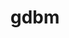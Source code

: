 ---
title: "gdbm"
layout: cache
categories: [package, develop]
meta: {"compilers": ["apple-clang@16.0.0", "cce@18.0.0", "gcc@10.5.0", "gcc@11.1.0", "gcc@11.4.0", "gcc@12.3.0", "gcc@12.4.0", "gcc@13.2.0", "gcc@13.3.0", "gcc@7.3.1", "gcc@7.5.0", "intel-oneapi-compilers@2024.1.0", "intel-oneapi-compilers@2025.1.0"], "num_specs": 184, "num_specs_by_stack": {"aws-pcluster-neoverse_v1": 9, "aws-pcluster-x86_64_v4": 50, "bootstrap-aarch64-darwin": 8, "bootstrap-x86_64-linux-gnu": 8, "build_systems": 8, "data-vis-sdk": 8, "developer-tools-aarch64-linux-gnu": 8, "developer-tools-darwin": 8, "developer-tools-x86_64_v3-linux-gnu": 8, "e4s": 8, "e4s-cray-rhel": 7, "e4s-neoverse-v2": 8, "e4s-oneapi": 11, "e4s-rocm-external": 8, "hep": 8, "ml-darwin-aarch64-mps": 8, "ml-linux-aarch64-cpu": 8, "ml-linux-aarch64-cuda": 8, "ml-linux-x86_64-cpu": 8, "ml-linux-x86_64-cuda": 8, "ml-linux-x86_64-rocm": 8, "radiuss": 8, "radiuss-aws": 8, "radiuss-aws-aarch64": 19, "root": 184, "tutorial": 16}, "oss": ["amzn2", "centos7", "rhel8", "sequoia", "ubuntu18.04", "ubuntu20.04", "ubuntu22.04", "ubuntu24.04"], "platforms": ["darwin", "linux"], "stacks": ["aws-pcluster-neoverse_v1", "aws-pcluster-x86_64_v4", "bootstrap-aarch64-darwin", "bootstrap-x86_64-linux-gnu", "build_systems", "data-vis-sdk", "developer-tools-aarch64-linux-gnu", "developer-tools-darwin", "developer-tools-x86_64_v3-linux-gnu", "e4s", "e4s-cray-rhel", "e4s-neoverse-v2", "e4s-oneapi", "e4s-rocm-external", "hep", "ml-darwin-aarch64-mps", "ml-linux-aarch64-cpu", "ml-linux-aarch64-cuda", "ml-linux-x86_64-cpu", "ml-linux-x86_64-cuda", "ml-linux-x86_64-rocm", "radiuss", "radiuss-aws", "radiuss-aws-aarch64", "root", "tutorial"], "targets": ["aarch64", "neoverse_v1", "neoverse_v2", "x86_64_v3", "x86_64_v4"], "versions": ["1.23"]}
spec_details: [{"compiler": "intel-oneapi-compilers@2024.1.0", "hash": "24cvo7vvszyaspxykmgp5xqu57mkzn63", "os": "amzn2", "platform": "linux", "size": "-", "stacks": ["aws-pcluster-x86_64_v4", "root"], "target": "x86_64_v3", "variants": ["build_system=autotools"], "versions": ["1.23"]}, {"compiler": "cce@18.0.0", "hash": "24nhataooxz3ymexwxwmiiavxt6lpu7t", "os": "rhel8", "platform": "linux", "size": "-", "stacks": ["e4s-cray-rhel", "root"], "target": "x86_64_v3", "variants": ["build_system=autotools"], "versions": ["1.23"]}, {"compiler": "gcc@12.4.0", "hash": "26lmfb3oyi7zxmydv2o3q2jtluziifka", "os": "amzn2", "platform": "linux", "size": "-", "stacks": ["aws-pcluster-neoverse_v1", "root"], "target": "neoverse_v1", "variants": ["build_system=autotools"], "versions": ["1.23"]}, {"compiler": "intel-oneapi-compilers@2024.1.0", "hash": "2eszkwoxgt6nfryscmpg6j5uahxhbfsi", "os": "amzn2", "platform": "linux", "size": "-", "stacks": ["aws-pcluster-x86_64_v4", "root"], "target": "x86_64_v3", "variants": ["build_system=autotools"], "versions": ["1.23"]}, {"compiler": "gcc@11.4.0", "hash": "2p4vymrjfh5ielab6vhuzlwbu4daizog", "os": "ubuntu22.04", "platform": "linux", "size": "-", "stacks": ["e4s-neoverse-v2", "root"], "target": "neoverse_v2", "variants": ["build_system=autotools"], "versions": ["1.23"]}, {"compiler": "gcc@13.2.0", "hash": "2ujwbc7vadisqofwkduefucju4y6iqfo", "os": "ubuntu24.04", "platform": "linux", "size": "-", "stacks": ["ml-linux-aarch64-cpu", "ml-linux-aarch64-cuda", "root"], "target": "aarch64", "variants": ["build_system=autotools"], "versions": ["1.23"]}, {"compiler": "gcc@12.4.0", "hash": "34glxgxw2j6bthhsyyp6bwhmiugzs664", "os": "amzn2", "platform": "linux", "size": "-", "stacks": ["aws-pcluster-neoverse_v1", "root"], "target": "neoverse_v1", "variants": ["build_system=autotools"], "versions": ["1.23"]}, {"compiler": "intel-oneapi-compilers@2024.1.0", "hash": "3l5jarzsujdpu2yb5bga4uotdvszj6e6", "os": "amzn2", "platform": "linux", "size": "-", "stacks": ["aws-pcluster-x86_64_v4", "root"], "target": "x86_64_v4", "variants": ["build_system=autotools"], "versions": ["1.23"]}, {"compiler": "intel-oneapi-compilers@2024.1.0", "hash": "3obp3uy7vnn4ksed4xfvudwqzgvq64p3", "os": "amzn2", "platform": "linux", "size": "-", "stacks": ["aws-pcluster-x86_64_v4", "root"], "target": "x86_64_v4", "variants": ["build_system=autotools"], "versions": ["1.23"]}, {"compiler": "intel-oneapi-compilers@2024.1.0", "hash": "3ogb7x6bpnrnlwglzkdmznpxcoke3liu", "os": "amzn2", "platform": "linux", "size": "-", "stacks": ["aws-pcluster-x86_64_v4", "root"], "target": "x86_64_v3", "variants": ["build_system=autotools"], "versions": ["1.23"]}, {"compiler": "cce@18.0.0", "hash": "3yp6aulgwclqg37ypyl3iphue33tkumy", "os": "rhel8", "platform": "linux", "size": "-", "stacks": ["e4s-cray-rhel", "root"], "target": "x86_64_v3", "variants": ["build_system=autotools"], "versions": ["1.23"]}, {"compiler": "gcc@7.3.1", "hash": "45xp43qeynj5cmcp2yuhuoumi6qwjjli", "os": "amzn2", "platform": "linux", "size": "-", "stacks": ["radiuss-aws-aarch64", "root"], "target": "aarch64", "variants": ["build_system=autotools"], "versions": ["1.23"]}, {"compiler": "gcc@12.3.0", "hash": "4753fxhji4apgu5riafhbvqrjyqkblut", "os": "ubuntu22.04", "platform": "linux", "size": "-", "stacks": ["root", "tutorial"], "target": "x86_64_v3", "variants": ["build_system=autotools"], "versions": ["1.23"]}, {"compiler": "gcc@7.3.1", "hash": "47evhbtib7qrjxegppybey2ehfcjodra", "os": "amzn2", "platform": "linux", "size": "-", "stacks": ["radiuss-aws", "root"], "target": "x86_64_v3", "variants": ["build_system=autotools"], "versions": ["1.23"]}, {"compiler": "intel-oneapi-compilers@2024.1.0", "hash": "4ddepa76pn5nqjfaeskay7eyro3e3zfe", "os": "amzn2", "platform": "linux", "size": "-", "stacks": ["aws-pcluster-x86_64_v4", "root"], "target": "x86_64_v4", "variants": ["build_system=autotools"], "versions": ["1.23"]}, {"compiler": "intel-oneapi-compilers@2024.1.0", "hash": "4em7mmjplo46l2vwphbdg5xrrotsthyl", "os": "amzn2", "platform": "linux", "size": "-", "stacks": ["aws-pcluster-x86_64_v4", "root"], "target": "x86_64_v4", "variants": ["build_system=autotools"], "versions": ["1.23"]}, {"compiler": "gcc@10.5.0", "hash": "4fru3zaq6hd6qyvkxwp4y77dg2e5bpga", "os": "centos7", "platform": "linux", "size": "-", "stacks": ["developer-tools-x86_64_v3-linux-gnu", "root"], "target": "x86_64_v3", "variants": ["build_system=autotools"], "versions": ["1.23"]}, {"compiler": "intel-oneapi-compilers@2024.1.0", "hash": "4ftizij267wjoiqxv6rbzzebvqjypvah", "os": "amzn2", "platform": "linux", "size": "-", "stacks": ["aws-pcluster-x86_64_v4", "root"], "target": "x86_64_v4", "variants": ["build_system=autotools"], "versions": ["1.23"]}, {"compiler": "gcc@12.4.0", "hash": "4hxuqugkgp2hhvyocndztvyvgslammle", "os": "amzn2", "platform": "linux", "size": "-", "stacks": ["aws-pcluster-neoverse_v1", "root"], "target": "neoverse_v1", "variants": ["build_system=autotools"], "versions": ["1.23"]}, {"compiler": "cce@18.0.0", "hash": "4ummop7nawlvud44o2l4unfdsrqobsbe", "os": "rhel8", "platform": "linux", "size": "-", "stacks": ["e4s-cray-rhel", "root"], "target": "x86_64_v3", "variants": ["build_system=autotools"], "versions": ["1.23"]}, {"compiler": "gcc@11.4.0", "hash": "5n7myfjihyypcvzt2my4dgvokdwfm3c7", "os": "ubuntu22.04", "platform": "linux", "size": "-", "stacks": ["e4s", "e4s-rocm-external", "hep", "root", "tutorial"], "target": "x86_64_v3", "variants": ["build_system=autotools"], "versions": ["1.23"]}, {"compiler": "gcc@13.3.0", "hash": "5q2qgndz75zjajldnqkvptrjdjrwdxg3", "os": "rhel8", "platform": "linux", "size": "-", "stacks": ["developer-tools-aarch64-linux-gnu", "root"], "target": "aarch64", "variants": ["build_system=autotools"], "versions": ["1.23"]}, {"compiler": "gcc@12.4.0", "hash": "5qvzrle42fhvysh6pslq24whgwxgnbuc", "os": "amzn2", "platform": "linux", "size": "-", "stacks": ["aws-pcluster-neoverse_v1", "root"], "target": "neoverse_v1", "variants": ["build_system=autotools"], "versions": ["1.23"]}, {"compiler": "gcc@7.5.0", "hash": "5qx7h625x5mp7kokr6rxixutu3jov4pj", "os": "ubuntu18.04", "platform": "linux", "size": "-", "stacks": ["build_systems", "radiuss", "root"], "target": "x86_64_v3", "variants": ["build_system=autotools"], "versions": ["1.23"]}, {"compiler": "intel-oneapi-compilers@2024.1.0", "hash": "5xd3qbwnraxr6prm5c6rulxzuod7u7ho", "os": "amzn2", "platform": "linux", "size": "-", "stacks": ["aws-pcluster-x86_64_v4", "root"], "target": "x86_64_v3", "variants": ["build_system=autotools"], "versions": ["1.23"]}, {"compiler": "gcc@11.1.0", "hash": "6p4qihnjkhty4colvvfjcpa7ucifrmnf", "os": "ubuntu20.04", "platform": "linux", "size": "-", "stacks": ["data-vis-sdk", "root"], "target": "x86_64_v3", "variants": ["build_system=autotools"], "versions": ["1.23"]}, {"compiler": "intel-oneapi-compilers@2025.1.0", "hash": "6zmx444e3kufxfsnyzwenp7ug52kgc5s", "os": "ubuntu22.04", "platform": "linux", "size": "-", "stacks": ["e4s-oneapi", "root"], "target": "x86_64_v3", "variants": ["build_system=autotools"], "versions": ["1.23"]}, {"compiler": "gcc@11.1.0", "hash": "73ahpqn2qp53bgo5rubyqcmj4iajziry", "os": "ubuntu20.04", "platform": "linux", "size": "-", "stacks": ["data-vis-sdk", "root"], "target": "x86_64_v3", "variants": ["build_system=autotools"], "versions": ["1.23"]}, {"compiler": "gcc@13.2.0", "hash": "74jlc36rdf265ab42iliqdpwbp2nle5m", "os": "ubuntu24.04", "platform": "linux", "size": "-", "stacks": ["ml-linux-aarch64-cpu", "ml-linux-aarch64-cuda", "root"], "target": "aarch64", "variants": ["build_system=autotools"], "versions": ["1.23"]}, {"compiler": "cce@18.0.0", "hash": "7ejsruqew4dakrttkizeqadj7jdcshke", "os": "rhel8", "platform": "linux", "size": "-", "stacks": ["e4s-cray-rhel", "root"], "target": "x86_64_v3", "variants": ["build_system=autotools"], "versions": ["1.23"]}, {"compiler": "gcc@12.4.0", "hash": "7kwbppbwxqd325i64exdxi4vnupcf5pm", "os": "amzn2", "platform": "linux", "size": "-", "stacks": ["aws-pcluster-neoverse_v1", "root"], "target": "neoverse_v1", "variants": ["build_system=autotools"], "versions": ["1.23"]}, {"compiler": "intel-oneapi-compilers@2024.1.0", "hash": "7m4eibglk2h3casdlppgmllykeoat7jw", "os": "amzn2", "platform": "linux", "size": "-", "stacks": ["aws-pcluster-x86_64_v4", "root"], "target": "x86_64_v4", "variants": ["build_system=autotools"], "versions": ["1.23"]}, {"compiler": "gcc@13.2.0", "hash": "7tgzcrqakhusvdjbf3t5vvl272tw5bjj", "os": "ubuntu24.04", "platform": "linux", "size": "-", "stacks": ["bootstrap-x86_64-linux-gnu", "ml-linux-x86_64-cpu", "ml-linux-x86_64-cuda", "ml-linux-x86_64-rocm", "root"], "target": "x86_64_v3", "variants": ["build_system=autotools"], "versions": ["1.23"]}, {"compiler": "cce@18.0.0", "hash": "7wi7emh5swyfdxdyvnrorbjg63sbic7v", "os": "rhel8", "platform": "linux", "size": "-", "stacks": ["e4s-cray-rhel", "root"], "target": "x86_64_v3", "variants": ["build_system=autotools"], "versions": ["1.23"]}, {"compiler": "gcc@13.2.0", "hash": "7yo2tonb43rsjla4w4vvafphs6cmv4id", "os": "ubuntu24.04", "platform": "linux", "size": "-", "stacks": ["bootstrap-x86_64-linux-gnu", "ml-linux-x86_64-cpu", "ml-linux-x86_64-cuda", "ml-linux-x86_64-rocm", "root"], "target": "x86_64_v3", "variants": ["build_system=autotools"], "versions": ["1.23"]}, {"compiler": "gcc@13.3.0", "hash": "a2g6d7wbjsp7d5glc7nspegzgvduapzx", "os": "rhel8", "platform": "linux", "size": "-", "stacks": ["developer-tools-aarch64-linux-gnu", "root"], "target": "aarch64", "variants": ["build_system=autotools"], "versions": ["1.23"]}, {"compiler": "gcc@13.2.0", "hash": "a52t2t2ssw6muclwv2laatif7rszm57n", "os": "ubuntu24.04", "platform": "linux", "size": "-", "stacks": ["ml-linux-aarch64-cpu", "ml-linux-aarch64-cuda", "root"], "target": "aarch64", "variants": ["build_system=autotools"], "versions": ["1.23"]}, {"compiler": "gcc@11.4.0", "hash": "a5daoftjyzvvgh7osgl7oydcnki5nmhf", "os": "ubuntu22.04", "platform": "linux", "size": "-", "stacks": ["e4s", "e4s-rocm-external", "hep", "root", "tutorial"], "target": "x86_64_v3", "variants": ["build_system=autotools"], "versions": ["1.23"]}, {"compiler": "gcc@11.4.0", "hash": "at3aksx2ifmzamyvuoylrksfhobeztuj", "os": "ubuntu22.04", "platform": "linux", "size": "-", "stacks": ["e4s-neoverse-v2", "root"], "target": "neoverse_v2", "variants": ["build_system=autotools"], "versions": ["1.23"]}, {"compiler": "intel-oneapi-compilers@2024.1.0", "hash": "b7czfapgf5pdb6dnvufyecnvofrsrjns", "os": "amzn2", "platform": "linux", "size": "-", "stacks": ["aws-pcluster-x86_64_v4", "root"], "target": "x86_64_v4", "variants": ["build_system=autotools"], "versions": ["1.23"]}, {"compiler": "intel-oneapi-compilers@2024.1.0", "hash": "bf6ua53ffeerjbuhalxrovfl3zw2y4q6", "os": "amzn2", "platform": "linux", "size": "-", "stacks": ["aws-pcluster-x86_64_v4", "root"], "target": "x86_64_v3", "variants": ["build_system=autotools"], "versions": ["1.23"]}, {"compiler": "gcc@12.3.0", "hash": "bg5luuaqaprbvrz7grq6iy6c6bstfpgu", "os": "ubuntu22.04", "platform": "linux", "size": "-", "stacks": ["root", "tutorial"], "target": "x86_64_v3", "variants": ["build_system=autotools"], "versions": ["1.23"]}, {"compiler": "gcc@11.4.0", "hash": "btgplzgdm34i2pxaqji34g7kjxzf736g", "os": "ubuntu22.04", "platform": "linux", "size": "-", "stacks": ["e4s", "e4s-rocm-external", "hep", "root", "tutorial"], "target": "x86_64_v3", "variants": ["build_system=autotools"], "versions": ["1.23"]}, {"compiler": "apple-clang@16.0.0", "hash": "c6gmqd2f47uacnxpzgatcoqcbvg6urnq", "os": "sequoia", "platform": "darwin", "size": "-", "stacks": ["bootstrap-aarch64-darwin", "developer-tools-darwin", "ml-darwin-aarch64-mps", "root"], "target": "aarch64", "variants": ["build_system=autotools"], "versions": ["1.23"]}, {"compiler": "intel-oneapi-compilers@2024.1.0", "hash": "ch74zzvczzjp5muqiwsjr4uyfkf57tgu", "os": "amzn2", "platform": "linux", "size": "-", "stacks": ["aws-pcluster-x86_64_v4", "root"], "target": "x86_64_v4", "variants": ["build_system=autotools"], "versions": ["1.23"]}, {"compiler": "gcc@13.2.0", "hash": "cicyiqbev7vzvxywtbb6t2mc47hkkvwc", "os": "ubuntu24.04", "platform": "linux", "size": "-", "stacks": ["ml-linux-aarch64-cpu", "ml-linux-aarch64-cuda", "root"], "target": "aarch64", "variants": ["build_system=autotools"], "versions": ["1.23"]}, {"compiler": "gcc@7.3.1", "hash": "ciwcvet6tfqwch752nltggdykhh62egw", "os": "amzn2", "platform": "linux", "size": "-", "stacks": ["radiuss-aws", "root"], "target": "x86_64_v3", "variants": ["build_system=autotools"], "versions": ["1.23"]}, {"compiler": "gcc@11.1.0", "hash": "ckyqpltjbgd73uqfervji7exjeajflup", "os": "ubuntu20.04", "platform": "linux", "size": "-", "stacks": ["data-vis-sdk", "root"], "target": "x86_64_v3", "variants": ["build_system=autotools"], "versions": ["1.23"]}, {"compiler": "intel-oneapi-compilers@2024.1.0", "hash": "cmfyt73l3ggmsniqed3jjbat5r6ppviu", "os": "amzn2", "platform": "linux", "size": "-", "stacks": ["aws-pcluster-x86_64_v4", "root"], "target": "x86_64_v4", "variants": ["build_system=autotools"], "versions": ["1.23"]}, {"compiler": "gcc@11.4.0", "hash": "cpdhtc2nruv3cxsuqtdutw5cmwo5gjoq", "os": "ubuntu22.04", "platform": "linux", "size": "-", "stacks": ["e4s", "e4s-rocm-external", "hep", "root", "tutorial"], "target": "x86_64_v3", "variants": ["build_system=autotools"], "versions": ["1.23"]}, {"compiler": "gcc@11.4.0", "hash": "cprbfqknox563sc5onacabu7xfgw657t", "os": "ubuntu22.04", "platform": "linux", "size": "-", "stacks": ["e4s-neoverse-v2", "root"], "target": "neoverse_v2", "variants": ["build_system=autotools"], "versions": ["1.23"]}, {"compiler": "gcc@12.3.0", "hash": "crwqqosibmouannys6qeofrby4fyjbyh", "os": "ubuntu22.04", "platform": "linux", "size": "-", "stacks": ["root", "tutorial"], "target": "x86_64_v3", "variants": ["build_system=autotools"], "versions": ["1.23"]}, {"compiler": "gcc@7.3.1", "hash": "csxnv4fawh3472ife2p3gyvx5yuxjmez", "os": "amzn2", "platform": "linux", "size": "-", "stacks": ["radiuss-aws", "root"], "target": "x86_64_v3", "variants": ["build_system=autotools"], "versions": ["1.23"]}, {"compiler": "gcc@12.4.0", "hash": "czdppt2uwolukyg6l3p7w5xuaevvdkko", "os": "amzn2", "platform": "linux", "size": "-", "stacks": ["aws-pcluster-neoverse_v1", "root"], "target": "neoverse_v1", "variants": ["build_system=autotools"], "versions": ["1.23"]}, {"compiler": "gcc@7.5.0", "hash": "d53nxyzzxpt32kstehfhvggrh57q32vs", "os": "ubuntu18.04", "platform": "linux", "size": "-", "stacks": ["build_systems", "radiuss", "root"], "target": "x86_64_v3", "variants": ["build_system=autotools"], "versions": ["1.23"]}, {"compiler": "gcc@7.3.1", "hash": "dagjagwux3c6fbpwuxcgcyw7op4kvm3d", "os": "amzn2", "platform": "linux", "size": "-", "stacks": ["radiuss-aws-aarch64", "root"], "target": "aarch64", "variants": ["build_system=autotools"], "versions": ["1.23"]}, {"compiler": "gcc@7.3.1", "hash": "djvrj3rphqdnt2m3saolenxrvvmioei6", "os": "amzn2", "platform": "linux", "size": "-", "stacks": ["radiuss-aws", "root"], "target": "x86_64_v3", "variants": ["build_system=autotools"], "versions": ["1.23"]}, {"compiler": "intel-oneapi-compilers@2024.1.0", "hash": "dr6jisdsv77u5xqmzeaqf24cc7qh7mqn", "os": "amzn2", "platform": "linux", "size": "-", "stacks": ["aws-pcluster-x86_64_v4", "root"], "target": "x86_64_v3", "variants": ["build_system=autotools"], "versions": ["1.23"]}, {"compiler": "gcc@13.2.0", "hash": "efplnx7yvynl2ihnk66mhyve5louk2ti", "os": "ubuntu24.04", "platform": "linux", "size": "-", "stacks": ["bootstrap-x86_64-linux-gnu", "ml-linux-x86_64-cpu", "ml-linux-x86_64-cuda", "ml-linux-x86_64-rocm", "root"], "target": "x86_64_v3", "variants": ["build_system=autotools"], "versions": ["1.23"]}, {"compiler": "gcc@12.4.0", "hash": "eoqn6fwlui523m5l5po6imoyedqtlpxd", "os": "amzn2", "platform": "linux", "size": "-", "stacks": ["aws-pcluster-neoverse_v1", "root"], "target": "neoverse_v1", "variants": ["build_system=autotools"], "versions": ["1.23"]}, {"compiler": "gcc@7.5.0", "hash": "esgt63ynmz4wsq4ed7f4ok42eh5hx3vr", "os": "ubuntu18.04", "platform": "linux", "size": "-", "stacks": ["build_systems", "radiuss", "root"], "target": "x86_64_v3", "variants": ["build_system=autotools"], "versions": ["1.23"]}, {"compiler": "gcc@7.3.1", "hash": "eueccdjrlvqfrcd66k3gyak2vew72qkn", "os": "amzn2", "platform": "linux", "size": "-", "stacks": ["radiuss-aws-aarch64", "root"], "target": "aarch64", "variants": ["build_system=autotools"], "versions": ["1.23"]}, {"compiler": "gcc@7.3.1", "hash": "f36hurh7eaa62uexompibulj236f2eh7", "os": "amzn2", "platform": "linux", "size": "-", "stacks": ["radiuss-aws-aarch64", "root"], "target": "aarch64", "variants": ["build_system=autotools"], "versions": ["1.23"]}, {"compiler": "gcc@13.2.0", "hash": "f65x4e54s2tddiokwaca5wbk3z22zgnf", "os": "ubuntu24.04", "platform": "linux", "size": "-", "stacks": ["bootstrap-x86_64-linux-gnu", "ml-linux-x86_64-cpu", "ml-linux-x86_64-cuda", "ml-linux-x86_64-rocm", "root"], "target": "x86_64_v3", "variants": ["build_system=autotools"], "versions": ["1.23"]}, {"compiler": "gcc@7.3.1", "hash": "ftenmriykxbmo2fqwmwlae5eris5zp6r", "os": "amzn2", "platform": "linux", "size": "-", "stacks": ["radiuss-aws", "root"], "target": "x86_64_v3", "variants": ["build_system=autotools"], "versions": ["1.23"]}, {"compiler": "gcc@7.5.0", "hash": "fur5h6x5g6we2hqfpl4rt7nmxihnn6oq", "os": "ubuntu18.04", "platform": "linux", "size": "-", "stacks": ["build_systems", "radiuss", "root"], "target": "x86_64_v3", "variants": ["build_system=autotools"], "versions": ["1.23"]}, {"compiler": "gcc@7.5.0", "hash": "g7nf26sbupwgkoywukbanps2q5aruy2e", "os": "ubuntu18.04", "platform": "linux", "size": "-", "stacks": ["build_systems", "radiuss", "root"], "target": "x86_64_v3", "variants": ["build_system=autotools"], "versions": ["1.23"]}, {"compiler": "intel-oneapi-compilers@2024.1.0", "hash": "ghmrs2ds7jjyaieo2gw4dnwukdglmc2a", "os": "amzn2", "platform": "linux", "size": "-", "stacks": ["aws-pcluster-x86_64_v4", "root"], "target": "x86_64_v3", "variants": ["build_system=autotools"], "versions": ["1.23"]}, {"compiler": "apple-clang@16.0.0", "hash": "gs3qzfgynnhgmmmayn5wj37mjvshavfz", "os": "sequoia", "platform": "darwin", "size": "-", "stacks": ["bootstrap-aarch64-darwin", "developer-tools-darwin", "ml-darwin-aarch64-mps", "root"], "target": "aarch64", "variants": ["build_system=autotools"], "versions": ["1.23"]}, {"compiler": "intel-oneapi-compilers@2025.1.0", "hash": "gxgnqqstfxgcmngcnvusjmoqkboodubv", "os": "ubuntu22.04", "platform": "linux", "size": "-", "stacks": ["e4s-oneapi", "root"], "target": "x86_64_v3", "variants": ["build_system=autotools"], "versions": ["1.23"]}, {"compiler": "intel-oneapi-compilers@2024.1.0", "hash": "gzqhx3fc5nzjredrmcvwikrumnmdi4i6", "os": "amzn2", "platform": "linux", "size": "-", "stacks": ["aws-pcluster-x86_64_v4", "root"], "target": "x86_64_v3", "variants": ["build_system=autotools"], "versions": ["1.23"]}, {"compiler": "gcc@13.3.0", "hash": "h2wt5wle6miusccqya2ldxhxzgdhmixv", "os": "rhel8", "platform": "linux", "size": "-", "stacks": ["developer-tools-aarch64-linux-gnu", "root"], "target": "aarch64", "variants": ["build_system=autotools"], "versions": ["1.23"]}, {"compiler": "intel-oneapi-compilers@2024.1.0", "hash": "h36lyteorxngd55eckrs2kpqapclxf26", "os": "amzn2", "platform": "linux", "size": "-", "stacks": ["aws-pcluster-x86_64_v4", "root"], "target": "x86_64_v4", "variants": ["build_system=autotools"], "versions": ["1.23"]}, {"compiler": "gcc@13.3.0", "hash": "h3vulufoywrniidpbhdi3xvkqtq7kvno", "os": "rhel8", "platform": "linux", "size": "-", "stacks": ["developer-tools-aarch64-linux-gnu", "root"], "target": "aarch64", "variants": ["build_system=autotools"], "versions": ["1.23"]}, {"compiler": "gcc@11.4.0", "hash": "hdu45jiubjths4puv6xvahzkltbyptsq", "os": "ubuntu22.04", "platform": "linux", "size": "-", "stacks": ["e4s-neoverse-v2", "root"], "target": "neoverse_v2", "variants": ["build_system=autotools"], "versions": ["1.23"]}, {"compiler": "intel-oneapi-compilers@2024.1.0", "hash": "hg6xjkkc6j5624n3tr3mjcesjiq4zice", "os": "amzn2", "platform": "linux", "size": "-", "stacks": ["aws-pcluster-x86_64_v4", "root"], "target": "x86_64_v4", "variants": ["build_system=autotools"], "versions": ["1.23"]}, {"compiler": "intel-oneapi-compilers@2024.1.0", "hash": "hjwv4bucua6xqwby32xv6z5orb6si6my", "os": "amzn2", "platform": "linux", "size": "-", "stacks": ["aws-pcluster-x86_64_v4", "root"], "target": "x86_64_v4", "variants": ["build_system=autotools"], "versions": ["1.23"]}, {"compiler": "gcc@11.1.0", "hash": "hmnsdmmfobj32y64tgv3iq3p53gmau3n", "os": "ubuntu20.04", "platform": "linux", "size": "-", "stacks": ["data-vis-sdk", "root"], "target": "x86_64_v3", "variants": ["build_system=autotools"], "versions": ["1.23"]}, {"compiler": "apple-clang@16.0.0", "hash": "hnknipv2bjaymtua4ighn7vu2mjtpqsb", "os": "sequoia", "platform": "darwin", "size": "-", "stacks": ["bootstrap-aarch64-darwin", "developer-tools-darwin", "ml-darwin-aarch64-mps", "root"], "target": "aarch64", "variants": ["build_system=autotools"], "versions": ["1.23"]}, {"compiler": "gcc@7.3.1", "hash": "hpvecj3ygay5azotttqopnpzmadcnu2g", "os": "amzn2", "platform": "linux", "size": "-", "stacks": ["radiuss-aws", "root"], "target": "x86_64_v3", "variants": ["build_system=autotools"], "versions": ["1.23"]}, {"compiler": "intel-oneapi-compilers@2024.1.0", "hash": "i4jrrpna5kp6qqr2vwvynzbq5xtj5fsk", "os": "amzn2", "platform": "linux", "size": "-", "stacks": ["aws-pcluster-x86_64_v4", "root"], "target": "x86_64_v3", "variants": ["build_system=autotools"], "versions": ["1.23"]}, {"compiler": "gcc@7.5.0", "hash": "ii3gt6i2qd53d5p7h2rihj2v5mbbcxj6", "os": "ubuntu18.04", "platform": "linux", "size": "-", "stacks": ["build_systems", "radiuss", "root"], "target": "x86_64_v3", "variants": ["build_system=autotools"], "versions": ["1.23"]}, {"compiler": "apple-clang@16.0.0", "hash": "ikfewfor37a5ca7rm2l7jh7ajnozgnl3", "os": "sequoia", "platform": "darwin", "size": "-", "stacks": ["bootstrap-aarch64-darwin", "developer-tools-darwin", "ml-darwin-aarch64-mps", "root"], "target": "aarch64", "variants": ["build_system=autotools"], "versions": ["1.23"]}, {"compiler": "intel-oneapi-compilers@2025.1.0", "hash": "iktbrjkagdilq66jyuuvcoljwjf6mp3p", "os": "ubuntu22.04", "platform": "linux", "size": "-", "stacks": ["e4s-oneapi", "root"], "target": "x86_64_v3", "variants": ["build_system=autotools"], "versions": ["1.23"]}, {"compiler": "intel-oneapi-compilers@2024.1.0", "hash": "isxwash2y6fwkudp25loswk5qvp2mnpa", "os": "amzn2", "platform": "linux", "size": "-", "stacks": ["aws-pcluster-x86_64_v4", "root"], "target": "x86_64_v3", "variants": ["build_system=autotools"], "versions": ["1.23"]}, {"compiler": "intel-oneapi-compilers@2024.1.0", "hash": "ja2gjyxsyqtb4zom56vqyg57mbz5cwcu", "os": "amzn2", "platform": "linux", "size": "-", "stacks": ["aws-pcluster-x86_64_v4", "root"], "target": "x86_64_v3", "variants": ["build_system=autotools"], "versions": ["1.23"]}, {"compiler": "gcc@12.3.0", "hash": "jlkzibvjorxwm63yjtyx6l4rknkq3tof", "os": "ubuntu22.04", "platform": "linux", "size": "-", "stacks": ["root", "tutorial"], "target": "x86_64_v3", "variants": ["build_system=autotools"], "versions": ["1.23"]}, {"compiler": "gcc@10.5.0", "hash": "jpzegqtq4m7gomjn7hdmn72zji4jsdpe", "os": "centos7", "platform": "linux", "size": "-", "stacks": ["developer-tools-x86_64_v3-linux-gnu", "root"], "target": "x86_64_v3", "variants": ["build_system=autotools"], "versions": ["1.23"]}, {"compiler": "gcc@12.3.0", "hash": "jsd2b4y7gcdrhn7qrivynvnpe7qefrv4", "os": "ubuntu22.04", "platform": "linux", "size": "-", "stacks": ["root", "tutorial"], "target": "x86_64_v3", "variants": ["build_system=autotools"], "versions": ["1.23"]}, {"compiler": "gcc@10.5.0", "hash": "jw5zdrtwkwjlpjwzkejzipayaguqsx6n", "os": "centos7", "platform": "linux", "size": "-", "stacks": ["developer-tools-x86_64_v3-linux-gnu", "root"], "target": "x86_64_v3", "variants": ["build_system=autotools"], "versions": ["1.23"]}, {"compiler": "gcc@7.3.1", "hash": "k34w2lnruhvnh6t3dfgnsmfqub5ekral", "os": "amzn2", "platform": "linux", "size": "-", "stacks": ["radiuss-aws-aarch64", "root"], "target": "neoverse_v1", "variants": ["build_system=autotools"], "versions": ["1.23"]}, {"compiler": "gcc@7.3.1", "hash": "k5jmlzaqwuua5j4ju7d4xnxcxvgou53p", "os": "amzn2", "platform": "linux", "size": "-", "stacks": ["radiuss-aws-aarch64", "root"], "target": "aarch64", "variants": ["build_system=autotools"], "versions": ["1.23"]}, {"compiler": "intel-oneapi-compilers@2024.1.0", "hash": "kctsd7rpk3nbozktxd2m2b43ql4pwsi7", "os": "amzn2", "platform": "linux", "size": "-", "stacks": ["aws-pcluster-x86_64_v4", "root"], "target": "x86_64_v3", "variants": ["build_system=autotools"], "versions": ["1.23"]}, {"compiler": "gcc@11.4.0", "hash": "kgpdfztsmvpzarp3e4u623le6xc6ynx4", "os": "ubuntu22.04", "platform": "linux", "size": "-", "stacks": ["e4s-neoverse-v2", "root"], "target": "neoverse_v2", "variants": ["build_system=autotools"], "versions": ["1.23"]}, {"compiler": "intel-oneapi-compilers@2024.1.0", "hash": "kkr6i3ixm336w274mp4yu6vkik4vpony", "os": "amzn2", "platform": "linux", "size": "-", "stacks": ["aws-pcluster-x86_64_v4", "root"], "target": "x86_64_v3", "variants": ["build_system=autotools"], "versions": ["1.23"]}, {"compiler": "intel-oneapi-compilers@2024.1.0", "hash": "kpmf667smqgzplko23sii5jcqal2zobq", "os": "amzn2", "platform": "linux", "size": "-", "stacks": ["aws-pcluster-x86_64_v4", "root"], "target": "x86_64_v3", "variants": ["build_system=autotools"], "versions": ["1.23"]}, {"compiler": "intel-oneapi-compilers@2024.1.0", "hash": "ky6my7mgfyyxwpu4x53ikgh5rxvvxpcx", "os": "amzn2", "platform": "linux", "size": "-", "stacks": ["aws-pcluster-x86_64_v4", "root"], "target": "x86_64_v4", "variants": ["build_system=autotools"], "versions": ["1.23"]}, {"compiler": "intel-oneapi-compilers@2024.1.0", "hash": "kyciijsamplz5xi24kh4hi3llhwhu5xp", "os": "amzn2", "platform": "linux", "size": "-", "stacks": ["aws-pcluster-x86_64_v4", "root"], "target": "x86_64_v4", "variants": ["build_system=autotools"], "versions": ["1.23"]}, {"compiler": "gcc@10.5.0", "hash": "lhteddoy6pswnuzj7paglaajg6whr2iq", "os": "centos7", "platform": "linux", "size": "-", "stacks": ["developer-tools-x86_64_v3-linux-gnu", "root"], "target": "x86_64_v3", "variants": ["build_system=autotools"], "versions": ["1.23"]}, {"compiler": "intel-oneapi-compilers@2024.1.0", "hash": "ljccqm5m7rwtfcrt22f66vixf6jcgjqh", "os": "amzn2", "platform": "linux", "size": "-", "stacks": ["aws-pcluster-x86_64_v4", "root"], "target": "x86_64_v3", "variants": ["build_system=autotools"], "versions": ["1.23"]}, {"compiler": "gcc@12.4.0", "hash": "lpxq7wmfuhkq56kv3srrj2oy4nuayv7f", "os": "amzn2", "platform": "linux", "size": "-", "stacks": ["aws-pcluster-neoverse_v1", "root"], "target": "neoverse_v1", "variants": ["build_system=autotools"], "versions": ["1.23"]}, {"compiler": "intel-oneapi-compilers@2024.1.0", "hash": "lq2vhjn45suyedf22gvdcgz37zt4wryz", "os": "amzn2", "platform": "linux", "size": "-", "stacks": ["aws-pcluster-x86_64_v4", "root"], "target": "x86_64_v3", "variants": ["build_system=autotools"], "versions": ["1.23"]}, {"compiler": "intel-oneapi-compilers@2024.1.0", "hash": "lv7o4i4qrzpi2ip2bhafvbczser5vctc", "os": "amzn2", "platform": "linux", "size": "-", "stacks": ["aws-pcluster-x86_64_v4", "root"], "target": "x86_64_v3", "variants": ["build_system=autotools"], "versions": ["1.23"]}, {"compiler": "intel-oneapi-compilers@2025.1.0", "hash": "mbrabtf5sityyxsa5tppludijamwcz6c", "os": "ubuntu22.04", "platform": "linux", "size": "-", "stacks": ["e4s-oneapi", "root"], "target": "x86_64_v3", "variants": ["build_system=autotools"], "versions": ["1.23"]}, {"compiler": "intel-oneapi-compilers@2024.1.0", "hash": "mcrouj3yqucr43omc3j53x5dyep64oqd", "os": "amzn2", "platform": "linux", "size": "-", "stacks": ["aws-pcluster-x86_64_v4", "root"], "target": "x86_64_v4", "variants": ["build_system=autotools"], "versions": ["1.23"]}, {"compiler": "gcc@7.3.1", "hash": "mp2zuqqp7xxnq2veu5dbrtorebwnfkbr", "os": "amzn2", "platform": "linux", "size": "-", "stacks": ["radiuss-aws", "root"], "target": "x86_64_v3", "variants": ["build_system=autotools"], "versions": ["1.23"]}, {"compiler": "intel-oneapi-compilers@2025.1.0", "hash": "mtsr6atanklv5xtikifcv2xy47omzzyy", "os": "ubuntu22.04", "platform": "linux", "size": "-", "stacks": ["e4s-oneapi", "root"], "target": "x86_64_v3", "variants": ["build_system=autotools"], "versions": ["1.23"]}, {"compiler": "cce@18.0.0", "hash": "n555fnjegrcsyce7zne6dsrwe2ml4677", "os": "rhel8", "platform": "linux", "size": "-", "stacks": ["e4s-cray-rhel", "root"], "target": "x86_64_v3", "variants": ["build_system=autotools"], "versions": ["1.23"]}, {"compiler": "gcc@7.3.1", "hash": "n5cnwmeqacxuk3pquv4uavxfs4drtykt", "os": "amzn2", "platform": "linux", "size": "-", "stacks": ["radiuss-aws-aarch64", "root"], "target": "aarch64", "variants": ["build_system=autotools"], "versions": ["1.23"]}, {"compiler": "intel-oneapi-compilers@2024.1.0", "hash": "nj2u7bchn5jdun4jwl5nedssnba7sveb", "os": "amzn2", "platform": "linux", "size": "-", "stacks": ["aws-pcluster-x86_64_v4", "root"], "target": "x86_64_v3", "variants": ["build_system=autotools"], "versions": ["1.23"]}, {"compiler": "intel-oneapi-compilers@2025.1.0", "hash": "nkoahv6fjjpgihbtmlnxbouj7qtpdeua", "os": "ubuntu22.04", "platform": "linux", "size": "-", "stacks": ["e4s-oneapi", "root"], "target": "x86_64_v3", "variants": ["build_system=autotools"], "versions": ["1.23"]}, {"compiler": "gcc@13.2.0", "hash": "nmtjiqff7jx7j75s74py3zexgweuoqxo", "os": "ubuntu24.04", "platform": "linux", "size": "-", "stacks": ["bootstrap-x86_64-linux-gnu", "ml-linux-x86_64-cpu", "ml-linux-x86_64-cuda", "ml-linux-x86_64-rocm", "root"], "target": "x86_64_v3", "variants": ["build_system=autotools"], "versions": ["1.23"]}, {"compiler": "gcc@13.3.0", "hash": "nqagn3iaatdmj7kgnxigi5tkuodlluex", "os": "rhel8", "platform": "linux", "size": "-", "stacks": ["developer-tools-aarch64-linux-gnu", "root"], "target": "aarch64", "variants": ["build_system=autotools"], "versions": ["1.23"]}, {"compiler": "intel-oneapi-compilers@2024.1.0", "hash": "nqejvlonbmfxytau3xtctekbddatdawu", "os": "amzn2", "platform": "linux", "size": "-", "stacks": ["aws-pcluster-x86_64_v4", "root"], "target": "x86_64_v3", "variants": ["build_system=autotools"], "versions": ["1.23"]}, {"compiler": "intel-oneapi-compilers@2025.1.0", "hash": "nqgzbks6hmukjmboubqykrmhau46yri5", "os": "ubuntu22.04", "platform": "linux", "size": "-", "stacks": ["e4s-oneapi", "root"], "target": "x86_64_v3", "variants": ["build_system=autotools"], "versions": ["1.23"]}, {"compiler": "gcc@11.4.0", "hash": "nqwcirksdeq7y4acpq2mgm5vlistyor2", "os": "ubuntu22.04", "platform": "linux", "size": "-", "stacks": ["e4s", "e4s-rocm-external", "hep", "root", "tutorial"], "target": "x86_64_v3", "variants": ["build_system=autotools"], "versions": ["1.23"]}, {"compiler": "gcc@7.3.1", "hash": "nu75vfnhgh55glgv46z37w544xlv5b7v", "os": "amzn2", "platform": "linux", "size": "-", "stacks": ["radiuss-aws-aarch64", "root"], "target": "aarch64", "variants": ["build_system=autotools"], "versions": ["1.23"]}, {"compiler": "gcc@13.2.0", "hash": "o55346g6oky73mjnd3ddcme2plt4uec7", "os": "ubuntu24.04", "platform": "linux", "size": "-", "stacks": ["ml-linux-aarch64-cpu", "ml-linux-aarch64-cuda", "root"], "target": "aarch64", "variants": ["build_system=autotools"], "versions": ["1.23"]}, {"compiler": "apple-clang@16.0.0", "hash": "ohcvlvm244s2hfedxgfaqv7hnvihu3or", "os": "sequoia", "platform": "darwin", "size": "-", "stacks": ["bootstrap-aarch64-darwin", "developer-tools-darwin", "ml-darwin-aarch64-mps", "root"], "target": "aarch64", "variants": ["build_system=autotools"], "versions": ["1.23"]}, {"compiler": "gcc@12.3.0", "hash": "pd3o3uvodpmpam46orzi2owrl552feko", "os": "ubuntu22.04", "platform": "linux", "size": "-", "stacks": ["root", "tutorial"], "target": "x86_64_v3", "variants": ["build_system=autotools"], "versions": ["1.23"]}, {"compiler": "gcc@10.5.0", "hash": "pdac6miprsmnj6eqtpbqny4vpqurwoem", "os": "centos7", "platform": "linux", "size": "-", "stacks": ["developer-tools-x86_64_v3-linux-gnu", "root"], "target": "x86_64_v3", "variants": ["build_system=autotools"], "versions": ["1.23"]}, {"compiler": "cce@18.0.0", "hash": "pom4zvu7q3unqrgw2xgzjqj2cmtstvhd", "os": "rhel8", "platform": "linux", "size": "-", "stacks": ["e4s-cray-rhel", "root"], "target": "x86_64_v3", "variants": ["build_system=autotools"], "versions": ["1.23"]}, {"compiler": "gcc@10.5.0", "hash": "puuwjtiat75h2qh3ft4ajzxv7fzdwq5z", "os": "centos7", "platform": "linux", "size": "-", "stacks": ["developer-tools-x86_64_v3-linux-gnu", "root"], "target": "x86_64_v3", "variants": ["build_system=autotools"], "versions": ["1.23"]}, {"compiler": "gcc@12.3.0", "hash": "q276rty7wk2g4malnrdcxkoxnzcukon5", "os": "ubuntu22.04", "platform": "linux", "size": "-", "stacks": ["root", "tutorial"], "target": "x86_64_v3", "variants": ["build_system=autotools"], "versions": ["1.23"]}, {"compiler": "apple-clang@16.0.0", "hash": "qqgltgfclyptyarmslnhyfc65kasyvdh", "os": "sequoia", "platform": "darwin", "size": "-", "stacks": ["bootstrap-aarch64-darwin", "developer-tools-darwin", "ml-darwin-aarch64-mps", "root"], "target": "aarch64", "variants": ["build_system=autotools"], "versions": ["1.23"]}, {"compiler": "gcc@7.3.1", "hash": "qvsnjigemi5ixigfexysvbsviuq2wazs", "os": "amzn2", "platform": "linux", "size": "-", "stacks": ["radiuss-aws-aarch64", "root"], "target": "neoverse_v1", "variants": ["build_system=autotools"], "versions": ["1.23"]}, {"compiler": "intel-oneapi-compilers@2024.1.0", "hash": "r3gniu6w2ua5wgoh76vvzio45jutjwfk", "os": "amzn2", "platform": "linux", "size": "-", "stacks": ["aws-pcluster-x86_64_v4", "root"], "target": "x86_64_v3", "variants": ["build_system=autotools"], "versions": ["1.23"]}, {"compiler": "apple-clang@16.0.0", "hash": "r5oeyq3pwux2zv4n7qwigequ2uwolrg7", "os": "sequoia", "platform": "darwin", "size": "-", "stacks": ["bootstrap-aarch64-darwin", "developer-tools-darwin", "ml-darwin-aarch64-mps", "root"], "target": "aarch64", "variants": ["build_system=autotools"], "versions": ["1.23"]}, {"compiler": "gcc@13.2.0", "hash": "reqc7r5veaovviwr2od5ip6frqtvcp5t", "os": "ubuntu24.04", "platform": "linux", "size": "-", "stacks": ["bootstrap-x86_64-linux-gnu", "ml-linux-x86_64-cpu", "ml-linux-x86_64-cuda", "ml-linux-x86_64-rocm", "root"], "target": "x86_64_v3", "variants": ["build_system=autotools"], "versions": ["1.23"]}, {"compiler": "intel-oneapi-compilers@2025.1.0", "hash": "s5suk6izcalcjfgsajpsn2ryjbigziqh", "os": "ubuntu22.04", "platform": "linux", "size": "-", "stacks": ["e4s-oneapi", "root"], "target": "x86_64_v3", "variants": ["build_system=autotools"], "versions": ["1.23"]}, {"compiler": "intel-oneapi-compilers@2024.1.0", "hash": "sdehghiczdsqmcestjpvtarcozl5ce23", "os": "amzn2", "platform": "linux", "size": "-", "stacks": ["aws-pcluster-x86_64_v4", "root"], "target": "x86_64_v3", "variants": ["build_system=autotools"], "versions": ["1.23"]}, {"compiler": "intel-oneapi-compilers@2024.1.0", "hash": "sfwugymqskgzrguwf5jb654obs66644i", "os": "amzn2", "platform": "linux", "size": "-", "stacks": ["aws-pcluster-x86_64_v4", "root"], "target": "x86_64_v3", "variants": ["build_system=autotools"], "versions": ["1.23"]}, {"compiler": "gcc@7.3.1", "hash": "sjbmvlblr3oexb2wrhaps7u5oh4ggr44", "os": "amzn2", "platform": "linux", "size": "-", "stacks": ["radiuss-aws-aarch64", "root"], "target": "aarch64", "variants": ["build_system=autotools"], "versions": ["1.23"]}, {"compiler": "gcc@11.4.0", "hash": "snjmzbjpbax5oc2xbht7yegyathp4kj6", "os": "ubuntu22.04", "platform": "linux", "size": "-", "stacks": ["e4s-neoverse-v2", "root"], "target": "neoverse_v2", "variants": ["build_system=autotools"], "versions": ["1.23"]}, {"compiler": "gcc@7.3.1", "hash": "sv4hez7a6gmrem6ld5nb7v2vuguadgx3", "os": "amzn2", "platform": "linux", "size": "-", "stacks": ["radiuss-aws", "root"], "target": "x86_64_v3", "variants": ["build_system=autotools"], "versions": ["1.23"]}, {"compiler": "intel-oneapi-compilers@2024.1.0", "hash": "sx5sp32yjkhppikz5eekf57oraiix7y5", "os": "amzn2", "platform": "linux", "size": "-", "stacks": ["aws-pcluster-x86_64_v4", "root"], "target": "x86_64_v3", "variants": ["build_system=autotools"], "versions": ["1.23"]}, {"compiler": "gcc@10.5.0", "hash": "tib3qouwljvn4bld2kpiatmiopw4cchu", "os": "centos7", "platform": "linux", "size": "-", "stacks": ["developer-tools-x86_64_v3-linux-gnu", "root"], "target": "x86_64_v3", "variants": ["build_system=autotools"], "versions": ["1.23"]}, {"compiler": "gcc@7.3.1", "hash": "tpr6x3i4vv3m7pode3dewfza2bvrz5zn", "os": "amzn2", "platform": "linux", "size": "-", "stacks": ["radiuss-aws-aarch64", "root"], "target": "aarch64", "variants": ["build_system=autotools"], "versions": ["1.23"]}, {"compiler": "gcc@13.3.0", "hash": "tsd37gzecrpmc4cg5d2rpvfrcxv5vpnr", "os": "rhel8", "platform": "linux", "size": "-", "stacks": ["developer-tools-aarch64-linux-gnu", "root"], "target": "aarch64", "variants": ["build_system=autotools"], "versions": ["1.23"]}, {"compiler": "gcc@13.2.0", "hash": "tvzvsbvnkmwht5v4lepc6zpwhxaa22n3", "os": "ubuntu24.04", "platform": "linux", "size": "-", "stacks": ["ml-linux-aarch64-cpu", "ml-linux-aarch64-cuda", "root"], "target": "aarch64", "variants": ["build_system=autotools"], "versions": ["1.23"]}, {"compiler": "gcc@13.2.0", "hash": "tx2iqnnffcnscxi5dwn7nwgblxjqiaxp", "os": "ubuntu24.04", "platform": "linux", "size": "-", "stacks": ["bootstrap-x86_64-linux-gnu", "ml-linux-x86_64-cpu", "ml-linux-x86_64-cuda", "ml-linux-x86_64-rocm", "root"], "target": "x86_64_v3", "variants": ["build_system=autotools"], "versions": ["1.23"]}, {"compiler": "gcc@11.4.0", "hash": "tzspq6g3xllz2bq36zxyfekw3olygvc4", "os": "ubuntu22.04", "platform": "linux", "size": "-", "stacks": ["e4s", "e4s-rocm-external", "hep", "root", "tutorial"], "target": "x86_64_v3", "variants": ["build_system=autotools"], "versions": ["1.23"]}, {"compiler": "gcc@13.2.0", "hash": "u25yseu7dpffemnuvoompkuzv5fqnfe6", "os": "ubuntu24.04", "platform": "linux", "size": "-", "stacks": ["ml-linux-aarch64-cpu", "ml-linux-aarch64-cuda", "root"], "target": "aarch64", "variants": ["build_system=autotools"], "versions": ["1.23"]}, {"compiler": "gcc@7.3.1", "hash": "udaa27yokmeljtttv33agqtn2tdbygk4", "os": "amzn2", "platform": "linux", "size": "-", "stacks": ["radiuss-aws-aarch64", "root"], "target": "neoverse_v2", "variants": ["build_system=autotools"], "versions": ["1.23"]}, {"compiler": "gcc@11.1.0", "hash": "ue3zz7v5mklpaslthxwsg4ff6eqsy45m", "os": "ubuntu20.04", "platform": "linux", "size": "-", "stacks": ["data-vis-sdk", "root"], "target": "x86_64_v3", "variants": ["build_system=autotools"], "versions": ["1.23"]}, {"compiler": "apple-clang@16.0.0", "hash": "uw2m2jmxm2ty6otxccwy77itxvztpu5u", "os": "sequoia", "platform": "darwin", "size": "-", "stacks": ["bootstrap-aarch64-darwin", "developer-tools-darwin", "ml-darwin-aarch64-mps", "root"], "target": "aarch64", "variants": ["build_system=autotools"], "versions": ["1.23"]}, {"compiler": "gcc@13.2.0", "hash": "vq2ilr6xhhhuq6sissd4nx7ih6alkt3k", "os": "ubuntu24.04", "platform": "linux", "size": "-", "stacks": ["ml-linux-aarch64-cpu", "ml-linux-aarch64-cuda", "root"], "target": "aarch64", "variants": ["build_system=autotools"], "versions": ["1.23"]}, {"compiler": "gcc@11.4.0", "hash": "vqv3tmfa2ej2ffrfgxwcyzczrwv4t2hm", "os": "ubuntu22.04", "platform": "linux", "size": "-", "stacks": ["e4s-neoverse-v2", "root"], "target": "neoverse_v2", "variants": ["build_system=autotools"], "versions": ["1.23"]}, {"compiler": "intel-oneapi-compilers@2024.1.0", "hash": "vve2ahsk23kheybaffh6dezlh2bbezdo", "os": "amzn2", "platform": "linux", "size": "-", "stacks": ["aws-pcluster-x86_64_v4", "root"], "target": "x86_64_v3", "variants": ["build_system=autotools"], "versions": ["1.23"]}, {"compiler": "intel-oneapi-compilers@2024.1.0", "hash": "vvmvgbaha5ybsjoryfwaj2tfuoeyij54", "os": "amzn2", "platform": "linux", "size": "-", "stacks": ["aws-pcluster-x86_64_v4", "root"], "target": "x86_64_v4", "variants": ["build_system=autotools"], "versions": ["1.23"]}, {"compiler": "intel-oneapi-compilers@2024.1.0", "hash": "warox2n7ezpyw3z2vp66gx626rq2m6cq", "os": "amzn2", "platform": "linux", "size": "-", "stacks": ["aws-pcluster-x86_64_v4", "root"], "target": "x86_64_v3", "variants": ["build_system=autotools"], "versions": ["1.23"]}, {"compiler": "intel-oneapi-compilers@2024.1.0", "hash": "weovwrre4ifc6jnnazn24rueugoxbfkf", "os": "amzn2", "platform": "linux", "size": "-", "stacks": ["aws-pcluster-x86_64_v4", "root"], "target": "x86_64_v3", "variants": ["build_system=autotools"], "versions": ["1.23"]}, {"compiler": "intel-oneapi-compilers@2024.1.0", "hash": "wnwgkmvkamdlo52h64cyczfygavm6kmx", "os": "amzn2", "platform": "linux", "size": "-", "stacks": ["aws-pcluster-x86_64_v4", "root"], "target": "x86_64_v3", "variants": ["build_system=autotools"], "versions": ["1.23"]}, {"compiler": "intel-oneapi-compilers@2024.1.0", "hash": "wsqyy32zrm7fend2vhf3fcb5rrnat5lj", "os": "amzn2", "platform": "linux", "size": "-", "stacks": ["aws-pcluster-x86_64_v4", "root"], "target": "x86_64_v4", "variants": ["build_system=autotools"], "versions": ["1.23"]}, {"compiler": "gcc@7.3.1", "hash": "wti23yjpxgmhk2hel7ggbz4dyahu265d", "os": "amzn2", "platform": "linux", "size": "-", "stacks": ["radiuss-aws-aarch64", "root"], "target": "aarch64", "variants": ["build_system=autotools"], "versions": ["1.23"]}, {"compiler": "gcc@7.3.1", "hash": "wur3snio2qa2hcmezomevtmp2uavub7k", "os": "amzn2", "platform": "linux", "size": "-", "stacks": ["radiuss-aws-aarch64", "root"], "target": "neoverse_v2", "variants": ["build_system=autotools"], "versions": ["1.23"]}, {"compiler": "gcc@13.3.0", "hash": "wvms32n2vnliuxpxl66schxm2g65fxek", "os": "rhel8", "platform": "linux", "size": "-", "stacks": ["developer-tools-aarch64-linux-gnu", "root"], "target": "aarch64", "variants": ["build_system=autotools"], "versions": ["1.23"]}, {"compiler": "intel-oneapi-compilers@2024.1.0", "hash": "wwampu32lstlpvfse2yyktxuyoeybtvm", "os": "amzn2", "platform": "linux", "size": "-", "stacks": ["aws-pcluster-x86_64_v4", "root"], "target": "x86_64_v4", "variants": ["build_system=autotools"], "versions": ["1.23"]}, {"compiler": "gcc@11.1.0", "hash": "x3gsuqbsgyoi6kjrojt73vb6z67jxqal", "os": "ubuntu20.04", "platform": "linux", "size": "-", "stacks": ["data-vis-sdk", "root"], "target": "x86_64_v3", "variants": ["build_system=autotools"], "versions": ["1.23"]}, {"compiler": "gcc@11.1.0", "hash": "x4euw6l5xedoyn6xmpo7bvzera2mqgbb", "os": "ubuntu20.04", "platform": "linux", "size": "-", "stacks": ["data-vis-sdk", "root"], "target": "x86_64_v3", "variants": ["build_system=autotools"], "versions": ["1.23"]}, {"compiler": "gcc@10.5.0", "hash": "x5bbnz5huu53bmqeg2y6t5wqggncpyph", "os": "centos7", "platform": "linux", "size": "-", "stacks": ["developer-tools-x86_64_v3-linux-gnu", "root"], "target": "x86_64_v3", "variants": ["build_system=autotools"], "versions": ["1.23"]}, {"compiler": "intel-oneapi-compilers@2025.1.0", "hash": "xr6y4qfp7f2ftsezouzrvo3oqdb274vh", "os": "ubuntu22.04", "platform": "linux", "size": "-", "stacks": ["e4s-oneapi", "root"], "target": "x86_64_v3", "variants": ["build_system=autotools"], "versions": ["1.23"]}, {"compiler": "intel-oneapi-compilers@2024.1.0", "hash": "xzloonvhpfgvflkgku5ip3u3cqgmgiaq", "os": "amzn2", "platform": "linux", "size": "-", "stacks": ["aws-pcluster-x86_64_v4", "root"], "target": "x86_64_v4", "variants": ["build_system=autotools"], "versions": ["1.23"]}, {"compiler": "gcc@11.1.0", "hash": "y3fh376q7k4q3do33ayqxq4vkbxabez4", "os": "ubuntu20.04", "platform": "linux", "size": "-", "stacks": ["data-vis-sdk", "root"], "target": "x86_64_v3", "variants": ["build_system=autotools"], "versions": ["1.23"]}, {"compiler": "intel-oneapi-compilers@2024.1.0", "hash": "y4vi7uxekzowcbhqwaikp7lrzy6efg2x", "os": "amzn2", "platform": "linux", "size": "-", "stacks": ["aws-pcluster-x86_64_v4", "root"], "target": "x86_64_v3", "variants": ["build_system=autotools"], "versions": ["1.23"]}, {"compiler": "gcc@12.4.0", "hash": "y5f6co4uq7zdftduzt7yby7ycwvyyttg", "os": "amzn2", "platform": "linux", "size": "-", "stacks": ["aws-pcluster-neoverse_v1", "root"], "target": "neoverse_v1", "variants": ["build_system=autotools"], "versions": ["1.23"]}, {"compiler": "gcc@7.3.1", "hash": "y7cunhbb5flkxicocllsnvw7q7bxwyyv", "os": "amzn2", "platform": "linux", "size": "-", "stacks": ["radiuss-aws-aarch64", "root"], "target": "aarch64", "variants": ["build_system=autotools"], "versions": ["1.23"]}, {"compiler": "gcc@7.5.0", "hash": "y7goqcco6rppahiuelqvzgjbh5hbf5vi", "os": "ubuntu18.04", "platform": "linux", "size": "-", "stacks": ["build_systems", "radiuss", "root"], "target": "x86_64_v3", "variants": ["build_system=autotools"], "versions": ["1.23"]}, {"compiler": "gcc@11.4.0", "hash": "yc7a4wmc7enhimo7okqtp6znyfddqsin", "os": "ubuntu22.04", "platform": "linux", "size": "-", "stacks": ["e4s", "e4s-rocm-external", "hep", "root", "tutorial"], "target": "x86_64_v3", "variants": ["build_system=autotools"], "versions": ["1.23"]}, {"compiler": "gcc@7.3.1", "hash": "yctnto7bba4opa7acupp2ugslvjswfhm", "os": "amzn2", "platform": "linux", "size": "-", "stacks": ["radiuss-aws-aarch64", "root"], "target": "aarch64", "variants": ["build_system=autotools"], "versions": ["1.23"]}, {"compiler": "gcc@7.3.1", "hash": "ycyvja5kcmam3oixusyfurhbyubd4lbu", "os": "amzn2", "platform": "linux", "size": "-", "stacks": ["radiuss-aws-aarch64", "root"], "target": "aarch64", "variants": ["build_system=autotools"], "versions": ["1.23"]}, {"compiler": "gcc@13.2.0", "hash": "yloq5xdhgqch4fummgmbjnedtp53hhdt", "os": "ubuntu24.04", "platform": "linux", "size": "-", "stacks": ["bootstrap-x86_64-linux-gnu", "ml-linux-x86_64-cpu", "ml-linux-x86_64-cuda", "ml-linux-x86_64-rocm", "root"], "target": "x86_64_v3", "variants": ["build_system=autotools"], "versions": ["1.23"]}, {"compiler": "gcc@7.3.1", "hash": "yoqc7iaswm4qlergv3at7tq67zeiquer", "os": "amzn2", "platform": "linux", "size": "-", "stacks": ["radiuss-aws-aarch64", "root"], "target": "aarch64", "variants": ["build_system=autotools"], "versions": ["1.23"]}, {"compiler": "gcc@11.4.0", "hash": "ytxaghpa4wbsv6ayl5zfuoiuty4d4ylk", "os": "ubuntu22.04", "platform": "linux", "size": "-", "stacks": ["e4s-neoverse-v2", "root"], "target": "neoverse_v2", "variants": ["build_system=autotools"], "versions": ["1.23"]}, {"compiler": "gcc@12.3.0", "hash": "yujfu6p2ge6guqcbcnfzrcqq4zjdzv32", "os": "ubuntu22.04", "platform": "linux", "size": "-", "stacks": ["root", "tutorial"], "target": "x86_64_v3", "variants": ["build_system=autotools"], "versions": ["1.23"]}, {"compiler": "gcc@7.5.0", "hash": "yv2hg72imgmzj5c2jnt3s2oiliaihybr", "os": "ubuntu18.04", "platform": "linux", "size": "-", "stacks": ["build_systems", "radiuss", "root"], "target": "x86_64_v3", "variants": ["build_system=autotools"], "versions": ["1.23"]}, {"compiler": "intel-oneapi-compilers@2025.1.0", "hash": "z3lqxv6j7tvpmlzgq5junie65q6dim6s", "os": "ubuntu22.04", "platform": "linux", "size": "-", "stacks": ["e4s-oneapi", "root"], "target": "x86_64_v3", "variants": ["build_system=autotools"], "versions": ["1.23"]}, {"compiler": "gcc@7.3.1", "hash": "zc5rirpvqmtyijlcerpjqlbhd3va6bkg", "os": "amzn2", "platform": "linux", "size": "-", "stacks": ["radiuss-aws-aarch64", "root"], "target": "aarch64", "variants": ["build_system=autotools"], "versions": ["1.23"]}, {"compiler": "gcc@11.4.0", "hash": "zdnsu4i6nweq7ceznmyxjbnr23q2vyox", "os": "ubuntu22.04", "platform": "linux", "size": "-", "stacks": ["e4s", "e4s-rocm-external", "hep", "root", "tutorial"], "target": "x86_64_v3", "variants": ["build_system=autotools"], "versions": ["1.23"]}, {"compiler": "gcc@13.3.0", "hash": "zi2u7z2pbosoj3sd4qb4y5wzl6sltcm2", "os": "rhel8", "platform": "linux", "size": "-", "stacks": ["developer-tools-aarch64-linux-gnu", "root"], "target": "aarch64", "variants": ["build_system=autotools"], "versions": ["1.23"]}, {"compiler": "intel-oneapi-compilers@2024.1.0", "hash": "zizzniuwzgetzmpx5htztxyb3w6jpo3p", "os": "amzn2", "platform": "linux", "size": "-", "stacks": ["aws-pcluster-x86_64_v4", "root"], "target": "x86_64_v3", "variants": ["build_system=autotools"], "versions": ["1.23"]}, {"compiler": "intel-oneapi-compilers@2024.1.0", "hash": "zs4oyzfaskejhi4j5bi2a3hohh2uzr2x", "os": "amzn2", "platform": "linux", "size": "-", "stacks": ["aws-pcluster-x86_64_v4", "root"], "target": "x86_64_v4", "variants": ["build_system=autotools"], "versions": ["1.23"]}, {"compiler": "intel-oneapi-compilers@2025.1.0", "hash": "ztuj5miwepryog36hytklck5w7qx74ig", "os": "ubuntu22.04", "platform": "linux", "size": "-", "stacks": ["e4s-oneapi", "root"], "target": "x86_64_v3", "variants": ["build_system=autotools"], "versions": ["1.23"]}, {"compiler": "intel-oneapi-compilers@2024.1.0", "hash": "zudv2l67thsrarrnf6dn77augyxcas2r", "os": "amzn2", "platform": "linux", "size": "-", "stacks": ["aws-pcluster-x86_64_v4", "root"], "target": "x86_64_v3", "variants": ["build_system=autotools"], "versions": ["1.23"]}]
---
